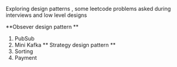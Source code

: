 Exploring design patterns , some leetcode problems asked during interviews and low level designs

**Obsever design pattern **
 1. PubSub
 2. Mini Kafka
** Strategy design pattern **
 1. Sorting
 2. Payment



